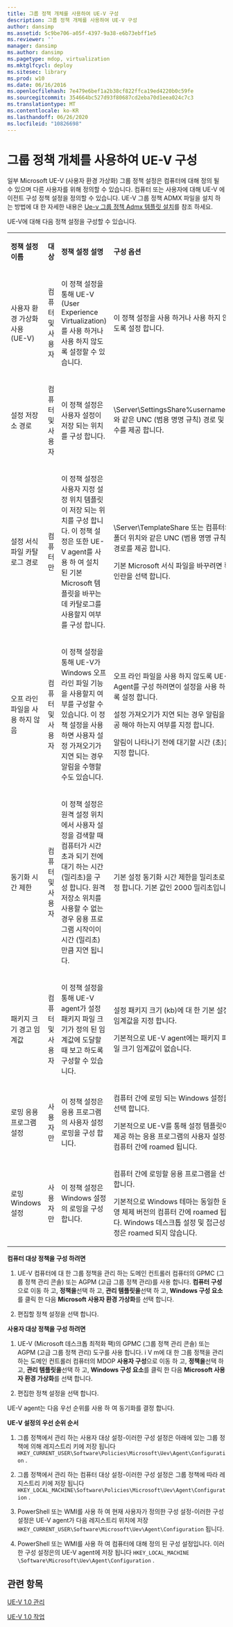 ```yaml
---
title: 그룹 정책 개체를 사용하여 UE-V 구성
description: 그룹 정책 개체를 사용하여 UE-V 구성
author: dansimp
ms.assetid: 5c9be706-a05f-4397-9a38-e6b73ebff1e5
ms.reviewer: ''
manager: dansimp
ms.author: dansimp
ms.pagetype: mdop, virtualization
ms.mktglfcycl: deploy
ms.sitesec: library
ms.prod: w10
ms.date: 06/16/2016
ms.openlocfilehash: 7e479e6bef1a2b38cf822ffca19ed4220b0c59fe
ms.sourcegitcommit: 354664bc527d93f80687cd2eba70d1eea024c7c3
ms.translationtype: MT
ms.contentlocale: ko-KR
ms.lasthandoff: 06/26/2020
ms.locfileid: "10826698"
---
```

# 그룹 정책 개체를 사용하여 UE-V 구성


일부 Microsoft UE-V (사용자 환경 가상화) 그룹 정책 설정은 컴퓨터에 대해 정의 될 수 있으며 다른 사용자를 위해 정의할 수 있습니다. 컴퓨터 또는 사용자에 대해 UE-V 에이전트 구성 정책 설정을 정의할 수 있습니다. UE-V 그룹 정책 ADMX 파일을 설치 하는 방법에 대 한 자세한 내용은 [Ue-v 그룹 정책 Admx 템플릿 설치](installing-the-ue-v-group-policy-admx-templates.md)를 참조 하세요.

UE-V에 대해 다음 정책 설정을 구성할 수 있습니다.

<table>
<colgroup>
<col width="25%" />
<col width="25%" />
<col width="25%" />
<col width="25%" />
</colgroup>
<tbody>
<tr class="odd">
<td align="left"><p><strong>정책 설정 이름</strong></p></td>
<td align="left"><p><strong>대상</strong></p></td>
<td align="left"><p><strong>정책 설정 설명</strong></p></td>
<td align="left"><p><strong>구성 옵션</strong></p></td>
</tr>
<tr class="even">
<td align="left"><p>사용자 환경 가상화 사용 (UE-V)</p></td>
<td align="left"><p>컴퓨터 및 사용자</p></td>
<td align="left"><p>이 정책 설정을 통해 UE-V (User Experience Virtualization)를 사용 하거나 사용 하지 않도록 설정할 수 있습니다.</p></td>
<td align="left"><p>이 정책 설정을 사용 하거나 사용 하지 않도록 설정 합니다.</p></td>
</tr>
<tr class="odd">
<td align="left"><p>설정 저장소 경로</p></td>
<td align="left"><p>컴퓨터 및 사용자</p></td>
<td align="left"><p>이 정책 설정은 사용자 설정이 저장 되는 위치를 구성 합니다.</p></td>
<td align="left"><p>\Server\SettingsShare%username%.와 같은 UNC (범용 명명 규칙) 경로 및 변수를 제공 합니다.</p></td>
</tr>
<tr class="even">
<td align="left"><p>설정 서식 파일 카탈로그 경로</p></td>
<td align="left"><p>컴퓨터만</p></td>
<td align="left"><p>이 정책 설정은 사용자 지정 설정 위치 템플릿이 저장 되는 위치를 구성 합니다. 이 정책 설정은 또한 UE-V agent를 사용 하 여 설치 된 기본 Microsoft 템플릿을 바꾸는 데 카탈로그를 사용할지 여부를 구성 합니다.</p></td>
<td align="left"><p>\Server\TemplateShare 또는 컴퓨터의 폴더 위치와 같은 UNC (범용 명명 규칙) 경로를 제공 합니다.</p>
<p></p>
<p>기본 Microsoft 서식 파일을 바꾸려면 확인란을 선택 합니다.</p></td>
</tr>
<tr class="odd">
<td align="left"><p>오프 라인 파일을 사용 하지 않음</p></td>
<td align="left"><p>컴퓨터 및 사용자</p></td>
<td align="left"><p>이 정책 설정을 통해 UE-V가 Windows 오프 라인 파일 기능을 사용할지 여부를 구성할 수 있습니다. 이 정책 설정을 사용 하면 사용자 설정 가져오기가 지연 되는 경우 알림을 수행할 수도 있습니다.</p></td>
<td align="left"><p>오프 라인 파일을 사용 하지 않도록 UE-V Agent를 구성 하려면이 설정을 사용 하도록 설정 합니다.</p>
<p></p>
<p>설정 가져오기가 지연 되는 경우 알림을 제공 해야 하는지 여부를 지정 합니다.</p>
<p></p>
<p>알림이 나타나기 전에 대기할 시간 (초)을 지정 합니다.</p></td>
</tr>
<tr class="even">
<td align="left"><p>동기화 시간 제한</p></td>
<td align="left"><p>컴퓨터 및 사용자</p></td>
<td align="left"><p>이 정책 설정은 원격 설정 위치에서 사용자 설정을 검색할 때 컴퓨터가 시간 초과 되기 전에 대기 하는 시간 (밀리초)을 구성 합니다. 원격 저장소 위치를 사용할 수 없는 경우 응용 프로그램 시작이이 시간 (밀리초) 만큼 지연 됩니다.</p></td>
<td align="left"><p>기본 설정 동기화 시간 제한을 밀리초로 지정 합니다. 기본 값인 2000 밀리초입니다.</p></td>
</tr>
<tr class="odd">
<td align="left"><p>패키지 크기 경고 임계값</p></td>
<td align="left"><p>컴퓨터 및 사용자</p></td>
<td align="left"><p>이 정책 설정을 통해 UE-V agent가 설정 패키지 파일 크기가 정의 된 임계값에 도달할 때 보고 하도록 구성할 수 있습니다.</p></td>
<td align="left"><p>설정 패키지 크기 (kb)에 대 한 기본 설정 임계값을 지정 합니다.</p>
<p>기본적으로 UE-V agent에는 패키지 파일 크기 임계값이 없습니다.</p></td>
</tr>
<tr class="even">
<td align="left"><p>로밍 응용 프로그램 설정</p></td>
<td align="left"><p>사용자만</p></td>
<td align="left"><p>이 정책 설정은 응용 프로그램의 사용자 설정 로밍을 구성 합니다.</p></td>
<td align="left"><p>컴퓨터 간에 로밍 되는 Windows 설정을 선택 합니다.</p>
<p>기본적으로 UE-V를 통해 설정 템플릿이 제공 하는 응용 프로그램의 사용자 설정은 컴퓨터 간에 roamed 됩니다.</p></td>
</tr>
<tr class="odd">
<td align="left"><p>로밍 Windows 설정</p></td>
<td align="left"><p>사용자만</p></td>
<td align="left"><p>이 정책 설정은 Windows 설정의 로밍을 구성 합니다.</p></td>
<td align="left"><p>컴퓨터 간에 로밍할 응용 프로그램을 선택 합니다.</p>
<p>기본적으로 Windows 테마는 동일한 운영 체제 버전의 컴퓨터 간에 roamed 됩니다. Windows 데스크톱 설정 및 접근성 설정은 roamed 되지 않습니다.</p></td>
</tr>
</tbody>
</table>

 

**컴퓨터 대상 정책을 구성 하려면**

1.  UE-V 컴퓨터에 대 한 그룹 정책을 관리 하는 도메인 컨트롤러 컴퓨터의 GPMC (그룹 정책 관리 콘솔) 또는 AGPM (고급 그룹 정책 관리)를 사용 합니다. **컴퓨터 구성**으로 이동 하 고, **정책을**선택 하 고, **관리 템플릿을**선택 하 고, **Windows 구성 요소**를 클릭 한 다음 **Microsoft 사용자 환경 가상화**를 선택 합니다.

2.  편집할 정책 설정을 선택 합니다.

**사용자 대상 정책을 구성 하려면**

1.  UE-V (Microsoft 데스크톱 최적화 팩)의 GPMC (그룹 정책 관리 콘솔) 또는 AGPM (고급 그룹 정책 관리) 도구를 사용 합니다. i V m에 대 한 그룹 정책을 관리 하는 도메인 컨트롤러 컴퓨터의 MDOP **사용자 구성**으로 이동 하 고, **정책을**선택 하 고, **관리 템플릿을**선택 하 고, **Windows 구성 요소**를 클릭 한 다음 **Microsoft 사용자 환경 가상화**를 선택 합니다.

2.  편집한 정책 설정을 선택 합니다.

UE-V agent는 다음 우선 순위를 사용 하 여 동기화를 결정 합니다.

**UE-V 설정의 우선 순위 순서**

1.  그룹 정책에서 관리 하는 사용자 대상 설정-이러한 구성 설정은 아래에 있는 그룹 정책에 의해 레지스트리 키에 저장 됩니다 `HKEY_CURRENT_USER\Software\Policies\Microsoft\Uev\Agent\Configuration` .

2.  그룹 정책에서 관리 하는 컴퓨터 대상 설정-이러한 구성 설정은 그룹 정책에 따라 레지스트리 키에 저장 됩니다 `HKEY_LOCAL_MACHINE\Software\Policies\Microsoft\Uev\Agent\Configuration` .

3.  PowerShell 또는 WMI를 사용 하 여 현재 사용자가 정의한 구성 설정-이러한 구성 설정은 UE-V agent가 다음 레지스트리 위치에 저장 `HKEY_CURRENT_USER\Software\Microsoft\Uev\Agent\Configuration` 됩니다.

4.  PowerShell 또는 WMI를 사용 하 여 컴퓨터에 대해 정의 된 구성 설정입니다. 이러한 구성 설정은의 UE-V agent에 저장 됩니다 `HKEY_LOCAL_MACHINE \Software\Microsoft\Uev\Agent\Configuration` .

## 관련 항목


[UE-V 1.0 관리](administering-ue-v-10.md)

[UE-V 1.0 작업](operations-for-ue-v-10.md)

 

 





